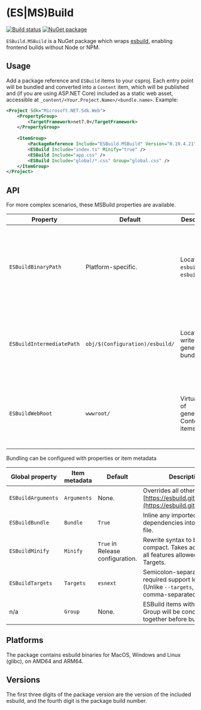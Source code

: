 (ES|MS)Build
============
[![Build status](https://github.com/gulbanana/ESBuild.MSBuild/actions/workflows/ci.yml/badge.svg?branch=master)](https://github.com/rustls/rustls/actions/workflows/build.yml?query=branch%3Amain)
[![NuGet package](https://img.shields.io/nuget/v/ESBuild.MSBuild.svg)](https://nuget.org/packages/ESBuild.MSBuild)

`ESBuild.MSBuild` is a NuGet package which wraps [esbuild](https://esbuild.github.io/), enabling frontend builds without Node or NPM.

Usage
-----
Add a package reference and `ESBuild` items to your csproj. Each entry point will be bundled and converted into a `Content` item, which will be published and (if you are using ASP.NET Core) included as a static web asset, accessible at `_content/<Your.Project.Name>/<bundle.name>`. Example:
```xml
<Project Sdk="Microsoft.NET.Sdk.Web">
    <PropertyGroup>
        <TargetFramework>net7.0</TargetFramework>
    </PropertyGroup>
    
    <ItemGroup>
        <PackageReference Include="ESBuild.MSBuild" Version="0.19.4.21" />
        <ESBuild Include="index.ts" Minify="true" />
        <ESBuild Include="app.css" />
        <ESBuild Include="global/*.css" Group="global.css" />
    </ItemGroup>
</Project>
```

API
---
For more complex scenarios, these MSBuild properties are available.

| Property                  | Default                         | Description                              | Purpose                                                                                           |
| ------------------------- | ------------------------------- | ---------------------------------------- | ------------------------------------------------------------------------------------------------- |
| `ESBuildBinaryPath`       | Platform-specific.              | Location of `esbuild` or `esbuild.exe`.  | For low-level integration - use it to run esbuild yourself, or change it to run a custom version. |                                        |
| `ESBuildIntermediatePath` | `obj/$(Configuration)/esbuild/` | Location to write generated bundles.     | Can be changed if you want to store the bundles or distribute them out-of-band.                   |
| `ESBuildWebRoot`          | `wwwroot/`                      | Virtual path of generated Content items. | Provides static web assets integration and the output path used for `dotnet publish`.             |

Bundling can be configured with properties or item metadata 

| Global property    | Item metadata | Default                          | Description                                                                                          |
| ------------------ | ------------- | -------------------------------- | ---------------------------------------------------------------------------------------------------- |
| `ESBuildArguments` | `Arguments`   | None.                            | Overrides all other config. See [https://esbuild.github.io/api/](https://esbuild.github.io/api/).    |
| `ESBuildBundle`    | `Bundle`      | `True`                           | Inline any imported dependencies into the output file.                                               |
| `ESBuildMinify`    | `Minify`      | `True` in Release configuration. | Rewrite syntax to be more compact. Takes advantage of all features allowed by Targets.               |
| `ESBuildTargets`   | `Targets`     | `esnext`                         | Semicolon-separated list of required support levels. (Unlike `--targets`, which is comma-separated). |
| n/a                | `Group`       | None.                            | ESBuild items with the same Group will be concatenated together before bundling.                     |

Platforms
---------
The package contains esbuild binaries for MacOS, Windows and Linux (glibc), on AMD64 and ARM64.

Versions
--------
The first three digits of the package version are the version of the included esbuild, and the fourth digit is the package build number.